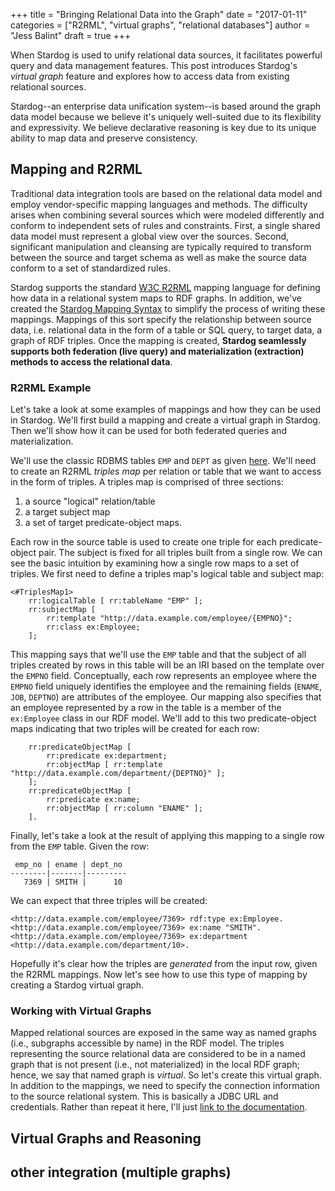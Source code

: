 +++
title = "Bringing Relational Data into the Graph"
date = "2017-01-11"
categories = ["R2RML", "virtual graphs", "relational databases"]
author = "Jess Balint"
draft = true
+++

When Stardog is used to unify relational data sources, it facilitates powerful
query and data management features. This post introduces Stardog's _virtual
graph_ feature and explores how to access data from existing relational
sources.<!--more-->

Stardog--an enterprise data unification system--is based around the graph data
model because we believe it's uniquely well-suited due to its flexibility and
expressivity. We believe declarative reasoning is key due to its unique ability
to map data and preserve consistency.

## Mapping and R2RML

Traditional data integration tools are based on the relational data model and
employ vendor-specific mapping languages and methods. The difficulty arises when
combining several sources which were modeled differently and conform to
independent sets of rules and constraints. First, a single shared data model
must represent a global view over the sources. Second, significant manipulation
and cleansing are typically required to transform between the source and target
schema as well as make the source data conform to a set of standardized rules.

Stardog supports the standard [W3C R2RML](https://www.w3.org/TR/r2rml/) mapping
language for defining how data in a relational system maps to RDF graphs. In
addition, we've created
the [Stardog Mapping Syntax](http://docs.stardog.com/#_stardog_mapping_syntax)
to simplify the process of writing these mappings. Mappings of this sort specify
the relationship between source data, i.e. relational data in the form of a
table or SQL query, to target data, a graph of RDF triples. Once the mapping is
created, **Stardog seamlessly supports both federation (live query) and
materialization (extraction) methods to access the relational data**.

### R2RML Example

Let's take a look at some examples of mappings and how they can be used in
Stardog. We'll first build a mapping and create a virtual graph in Stardog.
Then we'll show how it can be used for both federated queries and
materialization.

We'll use the classic RDBMS tables `EMP` and `DEPT` as
given [here](https://www.w3.org/TR/r2rml/#example-input-database). We'll need to
create an R2RML _triples map_ per relation or table that we want to access in
the form of triples. A triples map is comprised of three sections:

1. a source "logical" relation/table
1. a target subject map 
1. a set of target predicate-object maps. 

Each row in the source table is used to create one triple for each
predicate-object pair. The subject is fixed for all triples built from a single
row. We can see the basic intuition by examining how a single row maps to a set
of triples. We first need to define a triples map's logical table and subject
map:

```
<#TriplesMap1>
    rr:logicalTable [ rr:tableName "EMP" ];
    rr:subjectMap [
        rr:template "http://data.example.com/employee/{EMPNO}";
        rr:class ex:Employee;
    ];
```

This mapping says that we'll use the `EMP` table and that the subject of all
triples created by rows in this table will be an IRI based on the template over
the `EMPNO` field. Conceptually, each row represents an employee where the
`EMPNO` field uniquely identifies the employee and the remaining fields
(`ENAME`, `JOB`, `DEPTNO`) are attributes of the employee. Our mapping also
specifies that an employee represented by a row in the table is a member of the
`ex:Employee` class in our RDF model. We'll add to this two predicate-object
maps indicating that two triples will be created for each row:

```
    rr:predicateObjectMap [
        rr:predicate ex:department;
        rr:objectMap [ rr:template "http://data.example.com/department/{DEPTNO}" ];
    ];
    rr:predicateObjectMap [
        rr:predicate ex:name;
        rr:objectMap [ rr:column "ENAME" ];
    ].
```

Finally, let's take a look at the result of applying this mapping to a single
row from the `EMP` table. Given the row:

```
 emp_no | ename | dept_no 
--------|-------|---------
   7369 | SMITH |      10
```

We can expect that three triples will be created:

```
<http://data.example.com/employee/7369> rdf:type ex:Employee.
<http://data.example.com/employee/7369> ex:name "SMITH".
<http://data.example.com/employee/7369> ex:department <http://data.example.com/department/10>.
```

Hopefully it's clear how the triples are _generated_ from the input
row, given the R2RML mappings. Now let's see how to use this type of
mapping by creating a Stardog virtual graph.

### Working with Virtual Graphs

Mapped relational sources are exposed in the same way as named graphs (i.e.,
subgraphs accessible by name) in the RDF model. The triples representing the
source relational data are considered to be in a named graph that is not present
(i.e., not materialized) in the local RDF graph; hence, we say that named graph
is _virtual_. So let's create this virtual graph. In addition to the mappings,
we need to specify the connection information to the source relational system.
This is basically a JDBC URL and credentials. Rather than repeat it here, I'll
just
[link to the documentation](http://docs.stardog.com/#_managing_virtual_graphs).

## Virtual Graphs and Reasoning

## other integration (multiple graphs)


